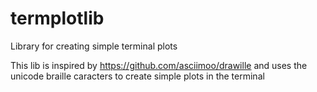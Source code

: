 # termplotlib
Library for creating simple terminal plots

This lib is inspired by https://github.com/asciimoo/drawille and uses the unicode braille caracters to create simple plots in the terminal
